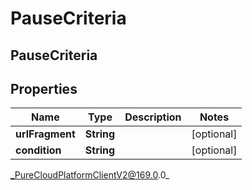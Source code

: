 # PauseCriteria

## PauseCriteria

## Properties

|Name | Type | Description | Notes|
|------------ | ------------- | ------------- | -------------|
| **urlFragment** | **String** |  | [optional] |
| **condition** | **String** |  | [optional] |



_PureCloudPlatformClientV2@169.0.0_
